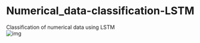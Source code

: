 # Numerical_data-classification-LSTM
Classification of numerical data using LSTM  
![img](https://imgur.com/a/EqmRkVc)

